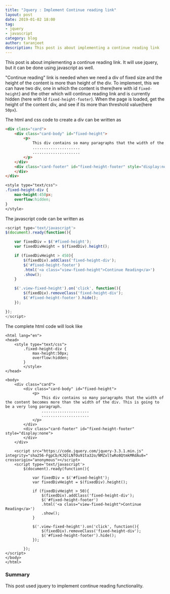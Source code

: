 ```yaml
---
title: "Jquery : Implement Continue reading link"
layout: post
date: 2019-01-02 18:00
tag:
- jquery
- javascript
category: blog
author: taranjeet
description: This post is about implementing a continue reading link
---
```


This post is about implementing a continue reading link. It will use jquery, but it can be done using javascript as well.

"Continue reading" link is needed when we need a div of fixed size and the height of the content is more than height of the div. To implement, this we can have two div, one in which the content is there(here with id `fixed-height`) and the other which will continue reading link and is currently hidden (here with id `fixed-height-footer`). When the page is loaded, get the height of the content div, and see if its more than threshold value(here `50px`).

The html and css code to create a div can be written as

```html
<div class="card">
    <div class="card-body" id="fixed-height">
        <p>
            This div contains so many paragraphs that the width of the content becomes more than the width of the div. This is going to be a very long paragraph.
            .....................
            .....................
        </p>
    </div>
    <div class="card-footer" id="fixed-height-footer" style="display:none">
    </div>
</div>
```

```css
<style type="text/css">
.fixed-height-div {
    max-height:450px;
    overflow:hidden;
}
</style>
```

The javascript code can be written as

```js
<script type='text/javascript'>
$(document).ready(function(){

    var fixedDiv = $('#fixed-height');
    var fixedDivHeight = $(fixedDiv).height();

    if (fixedDivHeight > 450){
        $(fixedDiv).addClass('fixed-height-div');
        $('#fixed-height-footer')
        .html('<a class="view-fixed-height">Continue Reading</a>')
        .show();
    }

    $('.view-fixed-height').on('click', function(){
        $(fixedDiv).removeClass('fixed-height-div');
        $('#fixed-height-footer').hide();
    });

});
</script>
```

The complete html code will look like


```
<html lang="en">
<head>
    <style type="text/css">
        .fixed-height-div {
            max-height:50px;
            overflow:hidden;
        }
        </style>
</head>

<body>
    <div class="card">
        <div class="card-body" id="fixed-height">
            <p>
                This div contains so many paragraphs that the width of the content becomes more than the width of the div. This is going to be a very long paragraph.
                .....................
                .....................
            </p>
        </div>
        <div class="card-footer" id="fixed-height-footer" style="display:none">
        </div>
    </div>

    <script src="https://code.jquery.com/jquery-3.3.1.min.js" integrity="sha256-FgpCb/KJQlLNfOu91ta32o/NMZxltwRo8QtmkMRdAu8=" crossorigin="anonymous"></script>
    <script type='text/javascript'>
        $(document).ready(function(){

            var fixedDiv = $('#fixed-height');
            var fixedDivHeight = $(fixedDiv).height();

            if (fixedDivHeight > 50){
                $(fixedDiv).addClass('fixed-height-div');
                $('#fixed-height-footer')
                .html('<a class="view-fixed-height">Continue Reading</a>')
                .show();
            }

            $('.view-fixed-height').on('click', function(){
                $(fixedDiv).removeClass('fixed-height-div');
                $('#fixed-height-footer').hide();
            });

        });
</script>
</body>
</html>

```
### Summary

This post used jquery to implement continue reading functionality.
